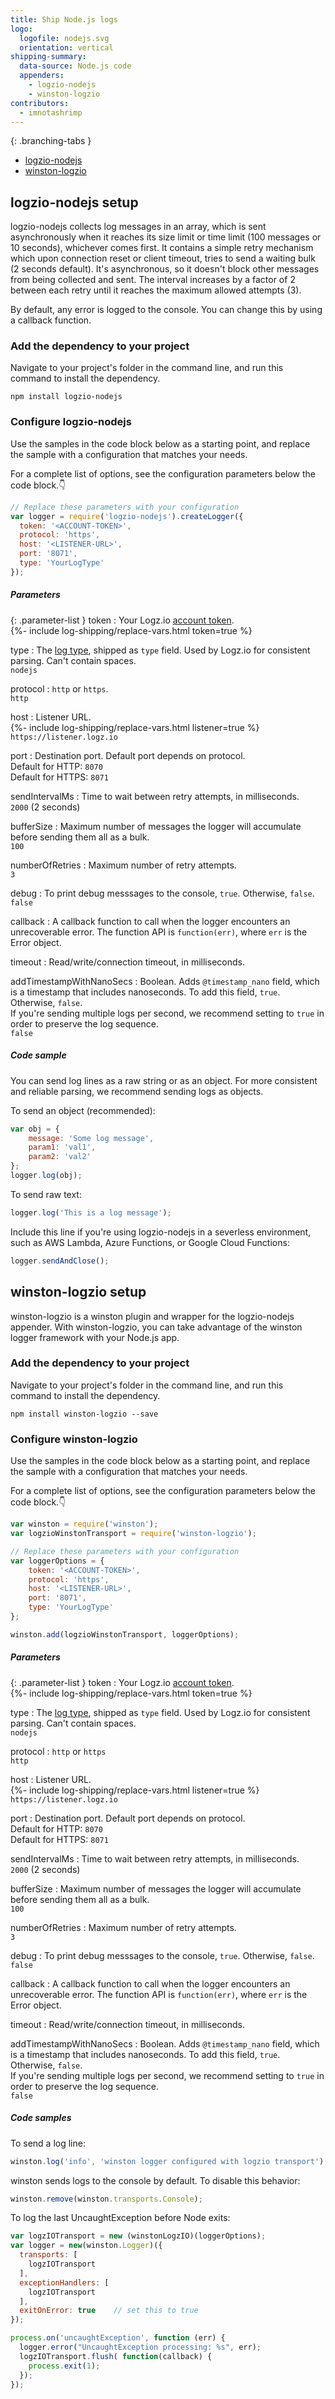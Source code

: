 ```yaml
---
title: Ship Node.js logs
logo:
  logofile: nodejs.svg
  orientation: vertical
shipping-summary:
  data-source: Node.js code
  appenders:
    - logzio-nodejs
    - winston-logzio
contributors:
  - imnotashrimp
---
```


<div class="branching-container">

{: .branching-tabs }
  * [logzio-nodejs](#logzio-nodejs-config)
  * [winston-logzio](#winston-logzio-config)

<div id="logzio-nodejs-config">

## logzio-nodejs setup

logzio-nodejs collects log messages in an array, which is sent asynchronously when it reaches its size limit or time limit (100 messages or 10 seconds), whichever comes first.
It contains a simple retry mechanism which upon connection reset or client timeout, tries to send a waiting bulk (2 seconds default).
It's asynchronous, so it doesn't block other messages from being collected and sent.
The interval increases by a factor of 2 between each retry until it reaches the maximum allowed attempts (3).

By default, any error is logged to the console.
You can change this by using a callback function.

### Add the dependency to your project

Navigate to your project's folder in the command line, and run this command to install the dependency.

```shell
npm install logzio-nodejs
```

### Configure logzio-nodejs

Use the samples in the code block below as a starting point, and replace the sample with a configuration that matches your needs.

For a complete list of options, see the configuration parameters below the code block.👇

```js
// Replace these parameters with your configuration
var logger = require('logzio-nodejs').createLogger({
  token: '<ACCOUNT-TOKEN>',
  protocol: 'https',
  host: '<LISTENER-URL>',
  port: '8071',
  type: 'YourLogType'
});
```

##### Parameters

{: .parameter-list }
token <span class="required-param"></span>
  : Your Logz.io [account token](https://app.logz.io/#/dashboard/settings/general). <br />
    {%- include log-shipping/replace-vars.html token=true %} <br />

type
  : The [log type](https://docs.logz.io/user-guide/log-shipping/built-in-log-types.html), shipped as `type` field.
    Used by Logz.io for consistent parsing.
    Can't contain spaces. <br />
    <span class="default-param">`nodejs`</span>

protocol
  : `http` or `https`. <br />
    <span class="default-param">`http`</span>

host
  : Listener URL. <br />
    {%- include log-shipping/replace-vars.html listener=true %} <br />
    <span class="default-param">`https://listener.logz.io`</span>

port
  : Destination port.
    Default port depends on protocol. <br />
    <span class="sm bold">Default for HTTP:</span> `8070` <br />
    <span class="sm bold">Default for HTTPS:</span> `8071`

sendIntervalMs
  : Time to wait between retry attempts, in milliseconds. <br />
    <span class="default-param">`2000` (2 seconds)</span>

bufferSize
  : Maximum number of messages the logger will accumulate before sending them all as a bulk. <br />
    <span class="default-param">`100`</span>

numberOfRetries
  : Maximum number of retry attempts. <br />
    <span class="default-param">`3`</span>

debug
  : To print debug messsages to the console, `true`.
    Otherwise, `false`. <br />
    <span class="default-param">`false`</span>

callback
  : A callback function to call when the logger encounters an unrecoverable error.
    The function API is `function(err)`, where `err` is the Error object.

timeout
  : Read/write/connection timeout, in milliseconds.

addTimestampWithNanoSecs
  : Boolean. Adds `@timestamp_nano` field, which is a timestamp that includes nanoseconds.
    To add this field, `true`.
    Otherwise, `false`. <br />
    If you're sending multiple logs per second, we recommend setting to `true` in order to preserve the log sequence. <br />
    <span class="default-param">`false`</span>

##### Code sample

You can send log lines as a raw string or as an object.
For more consistent and reliable parsing, we recommend sending logs as objects.


To send an object (recommended):

  ```js
  var obj = {
      message: 'Some log message',
      param1: 'val1',
      param2: 'val2'
  };
  logger.log(obj);
  ```


To send raw text:

  ```js
  logger.log('This is a log message');
  ```


Include this line if you're using logzio-nodejs in a severless environment, such as AWS Lambda, Azure Functions, or Google Cloud Functions:

  ```js
  logger.sendAndClose();
  ```

</div>


<div id="winston-logzio-config">

## winston-logzio setup

winston-logzio is a winston plugin and wrapper for the logzio-nodejs appender.
With winston-logzio, you can take advantage of the winston logger framework with your Node.js app.

### Add the dependency to your project

Navigate to your project's folder in the command line, and run this command to install the dependency.

```shell
npm install winston-logzio --save
```

### Configure winston-logzio

Use the samples in the code block below as a starting point, and replace the sample with a configuration that matches your needs.

For a complete list of options, see the configuration parameters below the code block.👇

```js
var winston = require('winston');
var logzioWinstonTransport = require('winston-logzio');

// Replace these parameters with your configuration
var loggerOptions = {
    token: '<ACCOUNT-TOKEN>',
    protocol: 'https',
    host: '<LISTENER-URL>',
    port: '8071',
    type: 'YourLogType'
};

winston.add(logzioWinstonTransport, loggerOptions);
```

##### Parameters

{: .parameter-list }
token <span class="required-param"></span>
  : Your Logz.io [account token](https://app.logz.io/#/dashboard/settings/general). <br />
    {%- include log-shipping/replace-vars.html token=true %} <br />

type
  : The [log type](https://docs.logz.io/user-guide/log-shipping/built-in-log-types.html), shipped as `type` field.
    Used by Logz.io for consistent parsing.
    Can't contain spaces. <br />
    <span class="default-param">`nodejs`</span>

protocol
  : `http` or `https` <br />
    <span class="default-param">`http`</span>

host
  : Listener URL. <br />
    {%- include log-shipping/replace-vars.html listener=true %} <br />
    <span class="default-param">`https://listener.logz.io`</span>

port
  : Destination port.
    Default port depends on protocol. <br />
    <span class="sm bold">Default for HTTP:</span> `8070` <br />
    <span class="sm bold">Default for HTTPS:</span> `8071`

sendIntervalMs
  : Time to wait between retry attempts, in milliseconds. <br />
    <span class="default-param">`2000` (2 seconds)</span>

bufferSize
  : Maximum number of messages the logger will accumulate before sending them all as a bulk. <br />
    <span class="default-param">`100`</span>

numberOfRetries
  : Maximum number of retry attempts. <br />
    <span class="default-param">`3`</span>

debug
  : To print debug messsages to the console, `true`.
    Otherwise, `false`. <br />
    <span class="default-param">`false`</span>

callback
  : A callback function to call when the logger encounters an unrecoverable error.
    The function API is `function(err)`, where `err` is the Error object.

timeout
  : Read/write/connection timeout, in milliseconds.

addTimestampWithNanoSecs
  : Boolean. Adds `@timestamp_nano` field, which is a timestamp that includes nanoseconds.
    To add this field, `true`.
    Otherwise, `false`. <br />
    If you're sending multiple logs per second, we recommend setting to `true` in order to preserve the log sequence. <br />
    <span class="default-param">`false`</span>

##### Code samples

To send a log line:

```js
winston.log('info', 'winston logger configured with logzio transport');
```

winston sends logs to the console by default.
To disable this behavior:

```js
winston.remove(winston.transports.Console);
```

To log the last UncaughtException before Node exits:

```js
var logzIOTransport = new (winstonLogzIO)(loggerOptions);
var logger = new(winston.Logger)({
  transports: [
    logzIOTransport
  ],
  exceptionHandlers: [
    logzIOTransport
  ],
  exitOnError: true    // set this to true
});

process.on('uncaughtException', function (err) {
  logger.error("UncaughtException processing: %s", err);
  logzIOTransport.flush( function(callback) {
    process.exit(1);
  });
});
```

</div>

</div>